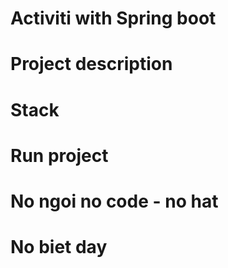 # Activiti with Spring boot 

# Project description 




# Stack 



# Run project 



# No ngoi no code - no hat 





# No biet day 